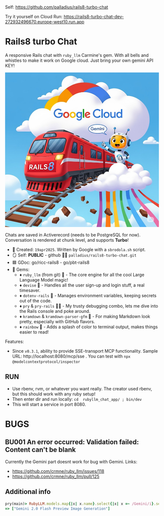 Self: https://github.com/palladius/rails8-turbo-chat

Try it yourself on Cloud Run: https://rails8-turbo-chat-dev-272932496670.europe-west10.run.app

# Rails8 turbo Chat

A responsive Rails chat with  `ruby_llm` Carmine's gem. With all bells and whistles to make it work on Google cloud. Just bring your own gemini API KEY!

![A red train with "rails8" writing in front. To guide it, a cute AI bot called "Gemini". The railways are detached frm ground and heading towards the sky in a big colorful Cloud, called "Google Cloud"](docs/rails8-gemini-cute.png)

Chats are saved in Activerecord (needs to be PostgreSQL for now). Conversation is rendered at chunk level, and supports **Turbo**!

* 📆 Created: `19apr2025`. Written by Google with a `sbrodola.sh` script.
* 🪞 Self: **PUBLIC** - github 🐙🐱 `palladius/rails8-turbo-chat.git`
* 🟦 GDoc: go/ricc-rails8 - go/pbt-rails8
* 💎 Gems:
    * ♦️ `ruby_llm` (from git) 🤖 - The core engine for all the cool Large Language Model magic!
    * ♦️ `devise` 🔑 - Handles all the user sign-up and login stuff, a real timesaver.
    * ♦️ `dotenv-rails` 🤫 - Manages environment variables, keeping secrets out of the code.
    * ♦️ `pry` & `pry-rails` 🕵️‍♂️ - My trusty debugging combo, lets me dive into the Rails console and poke around.
    * ♦️ `kramdown` & `kramdown-parser-gfm` 📝 - For making Markdown look pretty, especially with GitHub flavors.
    * ♦️ `rainbow` 🌈 - Adds a splash of color to terminal output, makes things easier to read!

Features:

* Since `v0.3.1`, ability to provide SSE-transport MCP functionality. Sample URL: http://localhost:8080/mcp/sse . You can test with `npx @modelcontextprotocol/inspector`


## RUN

* Use rbenv, rvm, or whatever you want really. The creator used rbenv, but this should work with any ruby setup!
*  Then enter dir and run locally: `cd  rubyllm_chat_app/ ; bin/dev`
*  This will start a service in port 8080.

# BUGS

## BU001 An error occurred: Validation failed: Content can't be blank

Currently the Gemini part doesnt work for bug with Gemini. Links:
* https://github.com/crmne/ruby_llm/issues/118
* https://github.com/crmne/ruby_llm/pull/125

## Additional info

```ruby
pry(main)> RubyLLM.models.map{|x| x.name}.select{|x| x =~ /Gemini/i}.select{|x| x =~ /image/i}
=> ["Gemini 2.0 Flash Preview Image Generation"]
```
